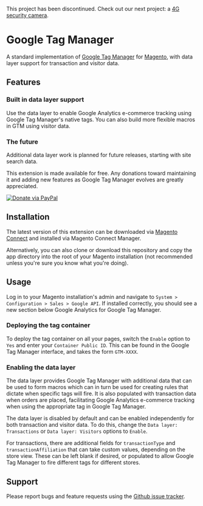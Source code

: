 This project has been discontinued. Check out our next project: a [4G security camera](https://sensorable.io).


# Google Tag Manager

A standard implementation of [Google Tag Manager][1] for [Magento][2], with data layer support for transaction and visitor data.

## Features

### Built in data layer support

Use the data layer to enable Google Analytics e-commerce tracking using Google Tag Manager's native tags. You can also build more flexible macros in GTM using visitor data.

### The future

Additional data layer work is planned for future releases, starting with site search data.

This extension is made available for free. Any donations toward maintaining it and adding new features as Google Tag Manager evolves are greatly appreciated.

[![Donate via PayPal](https://www.paypalobjects.com/en_GB/i/btn/btn_donate_LG.gif)][3]

## Installation

The latest version of this extension can be downloaded via [Magento Connect][4] and installed via Magento Connect Manager.

Alternatively, you can also clone or download this repository and copy the app directory into the root of your Magento installation (not recommended unless you're sure you know what you're doing).

## Usage

Log in to your Magento installation's admin and navigate to `System > Configuration > Sales > Google API`. If installed correctly, you should see a new section below Google Analytics for Google Tag Manager.

### Deploying the tag container

To deploy the tag container on all your pages, switch the `Enable` option to `Yes` and enter your `Container Public ID`. This can be found in the Google Tag Manager interface, and takes the form `GTM-XXXX`.

### Enabling the data layer

The data layer provides Google Tag Manager with additional data that can be used to form macros which can in turn be used for creating rules that dictate when specific tags will fire. It is also populated with transaction data when orders are placed, facilitating Google Analytics e-commerce tracking when using the appropriate tag in Google Tag Manager.

The data layer is disabled by default and can be enabled independently for both transaction and visitor data. To do this, change the `Data layer: Transactions` or `Data layer: Visitors` options to `Enable`.

For transactions, there are additional fields for `transactionType` and `transactionAffiliation` that can take custom values, depending on the store view. These can be left blank if desired, or populated to allow Google Tag Manager to fire different tags for different stores.

## Support

Please report bugs and feature requests using the [Github issue tracker][6].

[1]:http://www.google.com/tagmanager
[2]:http://www.magentocommerce.com/
[3]:https://www.paypal.com/cgi-bin/webscr?cmd=_s-xclick&hosted_button_id=XZMM6SFDTPCAA
[4]:http://www.magentocommerce.com/magento-connect/
[5]:https://support.google.com/tagmanager/
[6]:https://github.com/CVM/Magento_GoogleTagManager/issues
